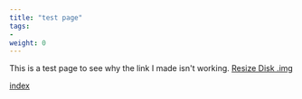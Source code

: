 ```yaml
---
title: "test page"
tags:
- 
weight: 0
---
```

This is a test page to see why the link I made isn't working. 
[Resize Disk .img](Resize%20Disk%20.img.md)

[index](../_index.md)
